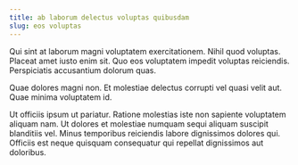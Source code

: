 ```yaml
---
title: ab laborum delectus voluptas quibusdam
slug: eos voluptas
---
```


Qui sint at laborum magni voluptatem exercitationem. Nihil quod voluptas. Placeat amet iusto enim sit. Quo eos voluptatem impedit voluptas reiciendis. Perspiciatis accusantium dolorum quas.

Quae dolores magni non. Et molestiae delectus corrupti vel quasi velit aut. Quae minima voluptatem id.

Ut officiis ipsum ut pariatur. Ratione molestias iste non sapiente voluptatem aliquam nam. Ut dolores et molestiae numquam sequi aliquam suscipit blanditiis vel. Minus temporibus reiciendis labore dignissimos dolores qui. Officiis est neque quisquam consequatur qui repellat dignissimos aut doloribus.
